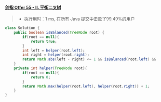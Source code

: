 #### [剑指 Offer 55 - II. 平衡二叉树](https://leetcode-cn.com/problems/ping-heng-er-cha-shu-lcof/)

> - 执行用时：1 ms, 在所有 Java 提交中击败了99.49%的用户

```java
class Solution {
    public boolean isBalanced(TreeNode root) {
        if(root == null){
            return true;
        }
        int left = helper(root.left);
        int right = helper(root.right);
        return Math.abs(left - right) <= 1 && isBalanced(root.left) && isBalanced(root.right);
    }
    private int helper(TreeNode root){
        if(root == null){
            return 0;
        }
        return Math.max(helper(root.left), helper(root.right)) + 1;
    }
}
```



